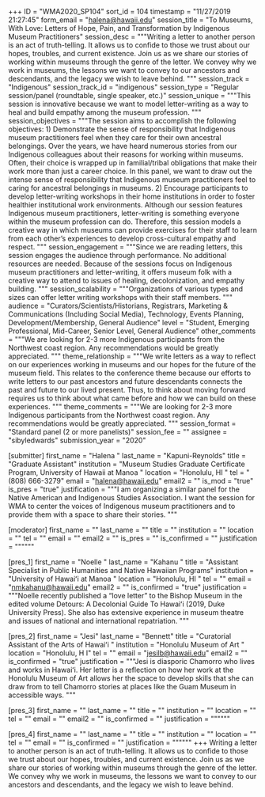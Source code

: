 +++
ID = "WMA2020_SP104"
sort_id = 104
timestamp = "11/27/2019 21:27:45"
form_email = "halena@hawaii.edu"
session_title = "To Museums, With Love: Letters of Hope, Pain, and Transformation by Indigenous Museum Practitioners"
session_desc = """Writing a letter to another person is an act of truth-telling. It allows us to confide to those we trust about our hopes, troubles, and current existence. Join us as we share our stories of working within museums through the genre of the letter. We convey why we work in museums, the lessons we want to convey to our ancestors and descendants, and the legacy we wish to leave behind. """
session_track = "Indigenous"
session_track_id = "indigenous"
session_type = "Regular session/panel (roundtable, single speaker, etc.)"
session_unique = """This session is innovative because we want to model letter-writing as a way to heal and build empathy among the museum profession.  """
session_objectives = """The session aims to accomplish the following objectives:  1) Demonstrate the sense of responsibility that Indigenous museum practitioners feel when they care for their own ancestral belongings. Over the years, we have heard numerous stories from our Indigenous colleagues about their reasons for working within museums. Often, their choice is wrapped up in familial/tribal obligations that make their work more than just a career choice. In this panel, we want to draw out the intense sense of responsibility that Indigenous museum practitioners feel to caring for ancestral belongings in museums.  2) Encourage participants to develop letter-writing workshops in their home institutions in order to foster healthier institutional work environments. Although our session features Indigenous museum practitioners, letter-writing is something everyone within the museum profession can do. Therefore, this session models a creative way in which museums can provide exercises for their staff to learn from each other’s experiences to develop cross-cultural empathy and respect.  """
session_engagement = """Since we are reading letters, this session engages the audience through performance. No additional resources are needed.  Because of the sessions focus on Indigenous museum practitioners and letter-writing, it offers museum folk with a creative way to attend to issues of healing, decolonization, and empathy building. """
session_scalability = """Organizations of various types and sizes can offer letter writing workshops with their staff members. """
audience = "Curators/Scientists/Historians, Registrars, Marketing & Communications (Including Social Media), Technology, Events Planning, Development/Membership, General Audience"
level = "Student, Emerging Professional, Mid-Career, Senior Level, General Audience"
other_comments = """We are looking for 2-3 more Indigenous participants from the Northwest coast region. Any recommendations would be greatly appreciated. """
theme_relationship = """We write letters as a way to reflect on our experiences working in museums and our hopes for the future of the museum field. This relates to the conference theme because our efforts to write letters to our past ancestors and future descendants connects the past and future to our lived present. Thus, to think about moving forward requires us to think about what came before and how we can build on these experiences. """
theme_comments = """We are looking for 2-3 more Indigenous participants from the Northwest coast region. Any recommendations would be greatly appreciated. """
session_format = "Standard panel (2 or more panelists)"
session_fee = ""
assignee = "sibyledwards"
submission_year = "2020"

[submitter]
first_name = "Halena "
last_name = "Kapuni-Reynolds"
title = "Graduate Assistant"
institution = "Museum Studies Graduate Certificate Program, University of Hawaii at Manoa "
location = "Honolulu, HI "
tel = "(808) 666-3279"
email = "halena@hawaii.edu"
email2 = ""
is_mod = "true"
is_pres = "true"
justification = """I am organizing a similar panel for the Native American and Indigenous Studies Association. I want the session for WMA to center the voices of Indigenous museum practitioners and to provide them with a space to share their stories. """

[moderator]
first_name = ""
last_name = ""
title = ""
institution = ""
location = ""
tel = ""
email = ""
email2 = ""
is_pres = ""
is_confirmed = ""
justification = """"""

[pres_1]
first_name = "Noelle "
last_name = "Kahanu "
title = "Assistant Specialist in Public Humanities and Native Hawaiian Programs"
institution = "University of Hawaiʻi at Manoa "
location = "Honolulu, HI "
tel = ""
email = "nmkahanu@hawaii.edu"
email2 = ""
is_confirmed = "true"
justification = """Noelle recently published a “love letter” to the Bishop Museum in the edited volume Detours: A Decolonial Guide To Hawaiʻi (2019, Duke University Press). She also has extensive experience in museum theatre and issues of national and international repatriation. """

[pres_2]
first_name = "Jesi"
last_name = "Bennett"
title = "Curatorial Assistant of the Arts of Hawaiʻi "
institution = "Honolulu Museum of Art "
location = "Honolulu, H I"
tel = ""
email = "jesilb@hawaii.edu"
email2 = ""
is_confirmed = "true"
justification = """Jesi is diasporic Chamorro who lives and works in Hawaiʻi. Her letter is a reflection on how her work at the Honolulu Museum of Art allows her the space to develop skills that she can draw from to tell Chamorro stories at places like the Guam Museum in accessible ways. """

[pres_3]
first_name = ""
last_name = ""
title = ""
institution = ""
location = ""
tel = ""
email = ""
email2 = ""
is_confirmed = ""
justification = """"""

[pres_4]
first_name = ""
last_name = ""
title = ""
institution = ""
location = ""
tel = ""
email = ""
is_confirmed = ""
justification = """"""
+++
Writing a letter to another person is an act of truth-telling. It allows us to confide to those we trust about our hopes, troubles, and current existence. Join us as we share our stories of working within museums through the genre of the letter. We convey why we work in museums, the lessons we want to convey to our ancestors and descendants, and the legacy we wish to leave behind. 
